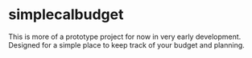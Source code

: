 # simplecalbudget

This is more of a prototype project for now in very early development. Designed for a simple place to keep track of your budget and planning. 
